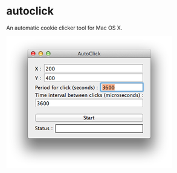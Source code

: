 autoclick
=========

An automatic cookie clicker tool for Mac OS X.

![screen shot](ScreenShot.png)
